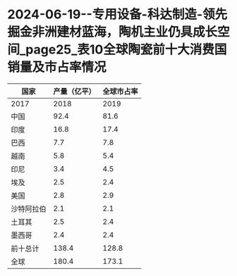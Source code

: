 # 2024-06-19--专用设备-科达制造-领先掘金非洲建材蓝海，陶机主业仍具成长空间_page25_表10全球陶瓷前十大消费国销量及市占率情况

| 国家 | 产量（亿平） | 全球市占率 |
| --- | --- | --- |
| 2017 | 2018 | 2019 | 2020 | 2021 | 2022 | 2020 | 2021 | 2022 |
| 中国 | 92.4 | 81.6 | 74.5 | 78.6 | 82.7 | 67.4 | 45.9% | 44.5% | 40.2% |
| 印度 | 16.8 | 17.4 | 18.7 | 18.8 | 20.7 | 17.5 | 11.0% | 11.1% | 10.4% |
| 巴西 | 7.7 | 7.8 | 8.0 | 8.3 | 9.0 | 7.4 | 4.8% | 4.9% | 4.4% |
| 越南 | 5.8 | 5.4 | 4.7 | 4.4 | 4.2 | 5.1 | 2.6% | 2.3% | 3.0% |
| 印尼 | 3.4 | 4.5 | 4.1 | 3.6 | 4.8 | 4.9 | 2.1% | 2.6% | 2.9% |
| 埃及 | 2.5 | 2.4 | 2.4 | 2.4 | 3.1 | 3.7 | 1.4% | 1.7% | 2.2% |
| 美国 | 2.8 | 2.9 | 2.7 | 2.6 | 2.9 | - | 1.5% | 1.6% | - |
| 沙特阿拉伯 | 2.1 | 2.1 | 2.2 | 2.8 | 2.5 | - | 1.7% | 1.4% | - |
| 土耳其 | 2.5 | 2.4 | 1.9 | 2.4 | 2.9 | - | 1.4% | 1.6% | - |
| 墨西哥 | 2.4 | 2.4 | 2.4 | 2.4 | 2.8 | - | 1.5% | 1.5% | - |
| 前十总计 | 138.4 | 128.8 | 121.6 | 126.4 | 135.5 | 116.6 | 73.8% | 73.0% | 69.6% |
| 全球 | 180.4 | 173.1 | 166.4 | 171.0 | 183.8 | 163.8 | 100.0% | 100.0% | 100.0% |